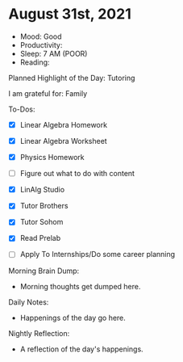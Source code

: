 # August 31st, 2021

- Mood: Good
- Productivity: 
- Sleep: 7 AM (POOR)
- Reading: 

Planned Highlight of the Day: Tutoring

I am grateful for: Family

To-Dos:
- [x] Linear Algebra Homework
- [x] Linear Algebra Worksheet
- [x] Physics Homework
- [ ] Figure out what to do with content
- [x] LinAlg Studio
- [x] Tutor Brothers
- [x] Tutor Sohom
- [x] Read Prelab
- [ ] Apply To Internships/Do some career planning


Morning Brain Dump:
- Morning thoughts get dumped here.

Daily Notes:
- Happenings of the day go here.


Nightly Reflection: 
- A reflection of the day's happenings.






